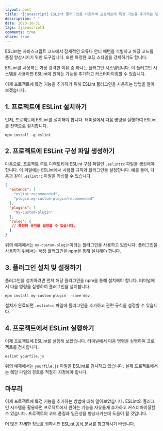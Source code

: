 ```yaml
---
layout: post
title: "[javascript] ESLint 플러그인을 사용하여 프로젝트에 특정 기능을 추가하는 방법"
description: " "
date: 2023-10-31
tags: [javascript]
comments: true
share: true
---
```


ESLint는 자바스크립트 코드에서 잠재적인 오류나 안티 패턴을 식별하고 해당 코드를 품질 향상시키기 위한 도구입니다. 또한 특정한 코딩 스타일을 강제하기도 합니다. 

ESLint를 사용하는 가장 강력한 이유 중 하나는 플러그인 시스템입니다. 이 플러그인 시스템을 사용하면 ESLint에 원하는 기능을 추가하고 커스터마이징할 수 있습니다. 

이제 프로젝트에 특정 기능을 추가하기 위해 ESLint 플러그인을 사용하는 방법을 알아보겠습니다. 

## 1. 프로젝트에 ESLint 설치하기
먼저, 프로젝트에 ESLint를 설치해야 합니다. 터미널에서 다음 명령을 실행하여 ESLint를 전역으로 설치합니다.

```
npm install -g eslint
```

## 2. 프로젝트에 ESLint 구성 파일 생성하기
다음으로, 프로젝트 루트 디렉토리에 ESLint 구성 파일인 `.eslintrc` 파일을 생성해야 합니다. 이 파일에는 ESLint에서 사용할 규칙과 플러그인을 설정합니다. 예를 들어, 다음과 같이 `.eslintrc` 파일을 작성할 수 있습니다.

```json
{
  "extends": [
    "eslint:recommended",
    "plugin:my-custom-plugin/recommended"
  ],
  "plugins": [
    "my-custom-plugin"
  ],
  "rules": {
   // 특정한 규칙을 설정할 수 있습니다.
  }
}
```

위의 예제에서는 `my-custom-plugin`이라는 플러그인을 사용하고 있습니다. 플러그인을 사용하기 위해서는 해당 플러그인을 npm을 통해 설치해야 합니다.

## 3. 플러그인 설치 및 설정하기
플러그인을 설치하려면 먼저 해당 플러그인을 npm을 통해 설치해야 합니다. 터미널에서 다음 명령을 실행하여 플러그인을 설치합니다.

```
npm install my-custom-plugin --save-dev
```

설치가 완료되면 `.eslintrc` 파일에 플러그인을 추가하고 관련 규칙을 설정할 수 있습니다.

## 4. 프로젝트에서 ESLint 실행하기
이제 프로젝트에 ESLint를 실행해 보겠습니다. 터미널에서 다음 명령을 실행하여 프로젝트를 검사합니다.

```
eslint yourfile.js
```

위의 예제에서는 `yourfile.js` 파일을 ESLint로 검사하고 있습니다. 실제 프로젝트에서는 해당 파일의 경로를 적절히 지정해야 합니다.

## 마무리
이제 프로젝트에 특정 기능을 추가하는 방법에 대해 알아보았습니다. ESLint의 플러그인 시스템을 활용하면 프로젝트에서 원하는 기능을 자유롭게 추가하고 커스터마이징할 수 있습니다. 프로젝트의 코드 품질과 일관성을 향상시키는데 도움이 될 것입니다.

더 많은 자세한 정보를 원하시면 [ESLint 공식 문서](https://eslint.org/docs/user-guide/getting-started)를 참고하시기 바랍니다.